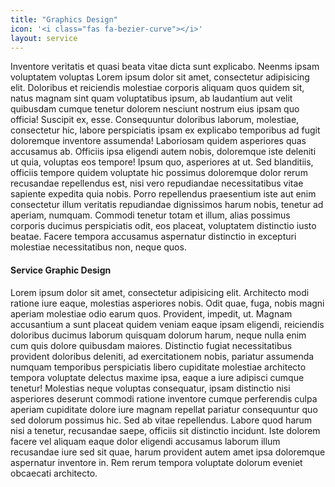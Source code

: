 ```yaml
---
title: "Graphics Design"
icon: '<i class="fas fa-bezier-curve"></i>'
layout: service
---
```


<p>Inventore veritatis et quasi beata vitae dicta sunt explicabo. Neenms ipsam voluptatem voluptas Lorem ipsum dolor sit amet, consectetur adipisicing elit. Doloribus et reiciendis molestiae corporis aliquam quos quidem sit, natus magnam sint quam voluptatibus ipsum, ab laudantium aut velit quibusdam cumque tenetur dolorem nesciunt nostrum eius ipsam quo officia! Suscipit ex, esse. Consequuntur doloribus laborum, molestiae, consectetur hic, labore perspiciatis ipsam ex explicabo temporibus ad fugit doloremque inventore assumenda! Laboriosam quidem asperiores quas accusamus ab. Officiis ipsa eligendi autem nobis, doloremque iste deleniti ut quia, voluptas eos tempore! Ipsum quo, asperiores at ut. Sed blanditiis, officiis tempore quidem voluptate hic possimus doloremque dolor rerum recusandae repellendus est, nisi vero repudiandae necessitatibus vitae sapiente expedita quia nobis. Porro repellendus praesentium iste aut enim consectetur illum veritatis repudiandae dignissimos harum nobis, tenetur ad aperiam, numquam. Commodi tenetur totam et illum, alias possimus corporis ducimus perspiciatis odit, eos placeat, voluptatem distinctio iusto beatae. Facere tempora accusamus aspernatur distinctio in excepturi molestiae necessitatibus non, neque quos.</p>

<h4 class="py-2">Service Graphic Design</h4>

<p>Lorem ipsum dolor sit amet, consectetur adipisicing elit. Architecto modi ratione iure eaque, molestias asperiores nobis. Odit quae, fuga, nobis magni aperiam molestiae odio earum quos. Provident, impedit, ut. Magnam accusantium a sunt placeat quidem veniam eaque ipsam eligendi, reiciendis doloribus ducimus laborum quisquam dolorum harum, neque nulla enim cum quis dolore quibusdam maiores. Distinctio fugiat necessitatibus provident doloribus deleniti, ad exercitationem nobis, pariatur assumenda numquam temporibus perspiciatis libero cupiditate molestiae architecto tempora voluptate delectus maxime ipsa, eaque a iure adipisci cumque tenetur! Molestias neque voluptas consequatur, ipsam distinctio nisi asperiores deserunt commodi ratione inventore cumque perferendis culpa aperiam cupiditate dolore iure magnam repellat pariatur consequuntur quo sed dolorum possimus hic. Sed ab vitae repellendus. Labore quod harum nisi a tenetur, recusandae saepe, officiis sit distinctio incidunt. Iste dolorem facere vel aliquam eaque dolor eligendi accusamus laborum illum recusandae iure sed sit quae, harum provident autem amet ipsa doloremque aspernatur inventore in. Rem rerum tempora voluptate dolorum eveniet obcaecati architecto.</p>